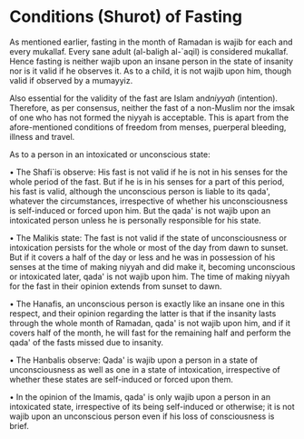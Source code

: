 Conditions (Shurot) of Fasting
==============================

As mentioned earlier, fasting in the month of Ramadan is wajib for each
and every mukallaf. Every sane adult (al-baligh al-\`aqil) is considered
mukallaf. Hence fasting is neither wajib upon an insane person in the
state of insanity nor is it valid if he observes it. As to a child, it
is not wajib upon him, though valid if observed by a mumayyiz.

Also essential for the validity of the fast are Islam and*niyyah*
(intention). Therefore, as per consensus, neither the fast of a
non-Muslim nor the imsak of one who has not formed the niyyah is
acceptable. This is apart from the afore-mentioned conditions of freedom
from menses, puerperal bleeding, illness and travel.

As to a person in an intoxicated or unconscious state:

• The Shafi\`is observe: His fast is not valid if he is not in his
senses for the whole period of the fast. But if he is in his senses for
a part of this period, his fast is valid, although the unconscious
person is liable to its qada', whatever the circumstances, irrespective
of whether his unconsciousness is self-induced or forced upon him. But
the qada' is not wajib upon an intoxicated person unless he is
personally responsible for his state.

• The Malikis state: The fast is not valid if the state of
unconsciousness or intoxication persists for the whole or most of the
day from dawn to sunset. But if it covers a half of the day or less and
he was in possession of his senses at the time of making niyyah and did
make it, becoming unconscious or intoxicated later, qada' is not wajib
upon him. The time of making niyyah for the fast in their opinion
extends from sunset to dawn.

• The Hanafis, an unconscious person is exactly like an insane one in
this respect, and their opinion regarding the latter is that if the
insanity lasts through the whole month of Ramadan, qada' is not wajib
upon him, and if it covers half of the month, he will fast for the
remaining half and perform the qada' of the fasts missed due to
insanity.

• The Hanbalis observe: Qada' is wajib upon a person in a state of
unconsciousness as well as one in a state of intoxication, irrespective
of whether these states are self-induced or forced upon them.

• In the opinion of the Imamis, qada' is only wajib upon a person in an
intoxicated state, irrespective of its being self-induced or otherwise;
it is not wajib upon an unconscious person even if his loss of
consciousness is brief.


